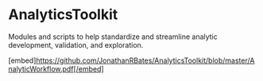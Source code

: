 # AnalyticsToolkit
Modules and scripts to help standardize and streamline analytic development, validation, and exploration.

[embed]https://github.com/JonathanRBates/AnalyticsToolkit/blob/master/AnalyticWorkflow.pdf[/embed]
